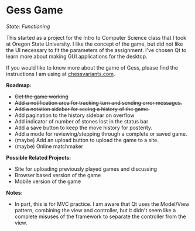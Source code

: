 # Gess Game

*State: Functioning*

This started as a project for the Intro to Computer Science class that I took at Oregon State University.  I
like the concept of the game, but did not like the UI necessary to fit the parameters of the assignment.  I've
chosen Qt to learn more about making GUI applications for the desktop.

If you would like to know more about the game of Gess, please find the instructions I am using at
[chessvariants.com](https://www.chessvariants.com/crossover.dir/gess.html).

**Roadmap:**
* ~~Get the game working~~
* ~~Add a notification area for tracking turn and sending error messages.~~
* ~~Add a notation sidebar for seeing a history of the game.~~
* Add pagination to the history sidebar on overflow
* Add indicator of number of stones lost in the status bar
* Add a save button to keep the move history for posterity.
* Add a mode for reviewing/stepping through a complete or saved game.
* (maybe) Add an upload button to upload the game to a site.
* (maybe) Online matchmaker

**Possible Related Projects:**
* Site for uploading previously played games and discussing
* Browser based version of the game 
* Mobile version of the game

**Notes:**
* In part, this is for MVC practice.  I am aware that Qt uses the Model/View pattern, combining
the view and controller, but it didn't seem like a complete misuses of the framework to separate 
the controller from the view.